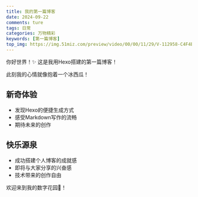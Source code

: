 ```yaml
---
title: 我的第一篇博客
date: 2024-09-22 
comments: ture
tags: 日常
categories: 万物精彩
keywords: [第一篇博客]
top_img: https://img.51miz.com/preview/video/00/00/11/29/V-112958-C4F4B996.jpg
---
```


你好世界！✨ 这是我用Hexo搭建的第一篇博客！

此刻我的心情就像抱着一个冰西瓜！

## 新奇体验
- 发现Hexo的便捷生成方式
- 感受Markdown写作的流畅
- 期待未来的创作

## 快乐源泉
- 成功搭建个人博客的成就感
- 即将与大家分享的兴奋感
- 技术带来的创作自由

欢迎来到我的数字花园🌱！